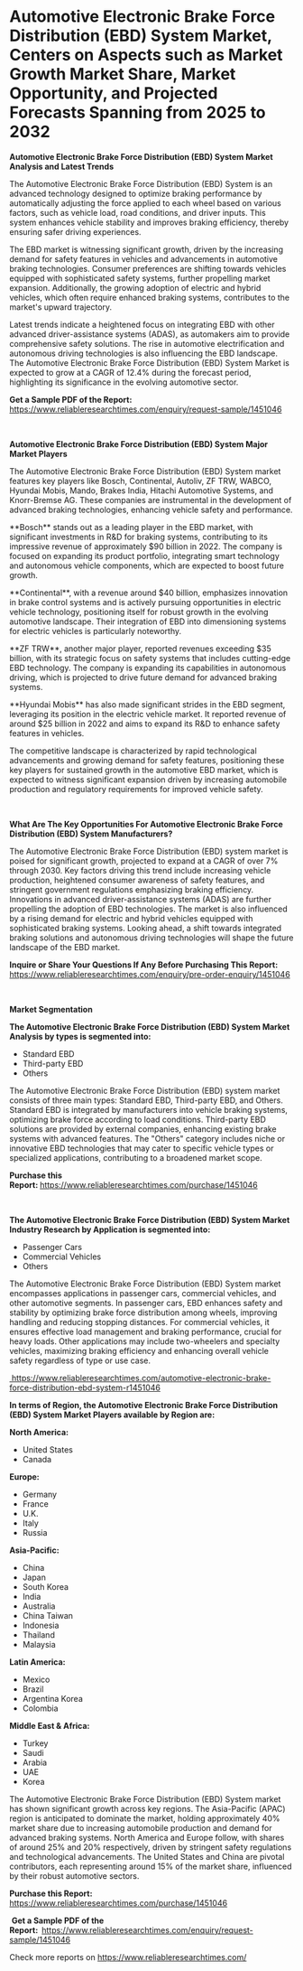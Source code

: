 <p><h1>Automotive Electronic Brake Force Distribution (EBD) System Market, Centers on Aspects such as Market Growth Market Share, Market Opportunity, and Projected Forecasts Spanning from 2025 to 2032</h1></p><p><strong>Automotive Electronic Brake Force Distribution (EBD) System Market Analysis and Latest Trends</strong></p>
<p><p>The Automotive Electronic Brake Force Distribution (EBD) System is an advanced technology designed to optimize braking performance by automatically adjusting the force applied to each wheel based on various factors, such as vehicle load, road conditions, and driver inputs. This system enhances vehicle stability and improves braking efficiency, thereby ensuring safer driving experiences.</p><p>The EBD market is witnessing significant growth, driven by the increasing demand for safety features in vehicles and advancements in automotive braking technologies. Consumer preferences are shifting towards vehicles equipped with sophisticated safety systems, further propelling market expansion. Additionally, the growing adoption of electric and hybrid vehicles, which often require enhanced braking systems, contributes to the market's upward trajectory.</p><p>Latest trends indicate a heightened focus on integrating EBD with other advanced driver-assistance systems (ADAS), as automakers aim to provide comprehensive safety solutions. The rise in automotive electrification and autonomous driving technologies is also influencing the EBD landscape. The Automotive Electronic Brake Force Distribution (EBD) System Market is expected to grow at a CAGR of 12.4% during the forecast period, highlighting its significance in the evolving automotive sector.</p></p>
<p><strong>Get a Sample PDF of the Report:&nbsp;</strong> <a href="https://www.reliableresearchtimes.com/enquiry/request-sample/1451046?utm_campaign=3059&utm_medium=2&utm_source=Github&utm_content=ia&utm_term=30032025&utm_id=automotive-electronic-brake-force-distribution-ebd-system">https://www.reliableresearchtimes.com/enquiry/request-sample/1451046</a></p>
<p>&nbsp;</p>
<p><strong>Automotive Electronic Brake Force Distribution (EBD) System Major Market Players</strong></p>
<p><p>The Automotive Electronic Brake Force Distribution (EBD) System market features key players like Bosch, Continental, Autoliv, ZF TRW, WABCO, Hyundai Mobis, Mando, Brakes India, Hitachi Automotive Systems, and Knorr-Bremse AG. These companies are instrumental in the development of advanced braking technologies, enhancing vehicle safety and performance.</p><p>**Bosch** stands out as a leading player in the EBD market, with significant investments in R&D for braking systems, contributing to its impressive revenue of approximately $90 billion in 2022. The company is focused on expanding its product portfolio, integrating smart technology and autonomous vehicle components, which are expected to boost future growth.</p><p>**Continental**, with a revenue around $40 billion, emphasizes innovation in brake control systems and is actively pursuing opportunities in electric vehicle technology, positioning itself for robust growth in the evolving automotive landscape. Their integration of EBD into dimensioning systems for electric vehicles is particularly noteworthy.</p><p>**ZF TRW**, another major player, reported revenues exceeding $35 billion, with its strategic focus on safety systems that includes cutting-edge EBD technology. The company is expanding its capabilities in autonomous driving, which is projected to drive future demand for advanced braking systems.</p><p>**Hyundai Mobis** has also made significant strides in the EBD segment, leveraging its position in the electric vehicle market. It reported revenue of around $25 billion in 2022 and aims to expand its R&D to enhance safety features in vehicles.</p><p>The competitive landscape is characterized by rapid technological advancements and growing demand for safety features, positioning these key players for sustained growth in the automotive EBD market, which is expected to witness significant expansion driven by increasing automobile production and regulatory requirements for improved vehicle safety.</p></p>
<p>&nbsp;</p>
<p><strong>What Are The Key Opportunities For Automotive Electronic Brake Force Distribution (EBD) System Manufacturers?</strong></p>
<p><p>The Automotive Electronic Brake Force Distribution (EBD) system market is poised for significant growth, projected to expand at a CAGR of over 7% through 2030. Key factors driving this trend include increasing vehicle production, heightened consumer awareness of safety features, and stringent government regulations emphasizing braking efficiency. Innovations in advanced driver-assistance systems (ADAS) are further propelling the adoption of EBD technologies. The market is also influenced by a rising demand for electric and hybrid vehicles equipped with sophisticated braking systems. Looking ahead, a shift towards integrated braking solutions and autonomous driving technologies will shape the future landscape of the EBD market.</p></p>
<p><strong>Inquire or Share Your Questions If Any Before Purchasing This Report:</strong> <a href="https://www.reliableresearchtimes.com/enquiry/pre-order-enquiry/1451046?utm_campaign=3059&utm_medium=2&utm_source=Github&utm_content=ia&utm_term=30032025&utm_id=automotive-electronic-brake-force-distribution-ebd-system">https://www.reliableresearchtimes.com/enquiry/pre-order-enquiry/1451046</a></p>
<p>&nbsp;</p>
<p><strong>Market Segmentation</strong></p>
<p><strong>The Automotive Electronic Brake Force Distribution (EBD) System Market Analysis by types is segmented into:</strong></p>
<p><ul><li>Standard EBD</li><li>Third-party EBD</li><li>Others</li></ul></p>
<p><p>The Automotive Electronic Brake Force Distribution (EBD) system market consists of three main types: Standard EBD, Third-party EBD, and Others. Standard EBD is integrated by manufacturers into vehicle braking systems, optimizing brake force according to load conditions. Third-party EBD solutions are provided by external companies, enhancing existing brake systems with advanced features. The "Others" category includes niche or innovative EBD technologies that may cater to specific vehicle types or specialized applications, contributing to a broadened market scope.</p></p>
<p><strong>Purchase this Report:&nbsp;</strong><a href="https://www.reliableresearchtimes.com/purchase/1451046?utm_campaign=3059&utm_medium=2&utm_source=Github&utm_content=ia&utm_term=30032025&utm_id=automotive-electronic-brake-force-distribution-ebd-system">https://www.reliableresearchtimes.com/purchase/1451046</a></p>
<p>&nbsp;</p>
<p><strong>The Automotive Electronic Brake Force Distribution (EBD) System Market Industry Research by Application is segmented into:</strong></p>
<p><ul><li>Passenger Cars</li><li>Commercial Vehicles</li><li>Others</li></ul></p>
<p><p>The Automotive Electronic Brake Force Distribution (EBD) System market encompasses applications in passenger cars, commercial vehicles, and other automotive segments. In passenger cars, EBD enhances safety and stability by optimizing brake force distribution among wheels, improving handling and reducing stopping distances. For commercial vehicles, it ensures effective load management and braking performance, crucial for heavy loads. Other applications may include two-wheelers and specialty vehicles, maximizing braking efficiency and enhancing overall vehicle safety regardless of type or use case.</p></p>
<p><a href="https://www.reliableresearchtimes.com/automotive-electronic-brake-force-distribution-ebd-system-r1451046?utm_campaign=3059&utm_medium=2&utm_source=Github&utm_content=ia&utm_term=30032025&utm_id=automotive-electronic-brake-force-distribution-ebd-system">&nbsp;https://www.reliableresearchtimes.com/automotive-electronic-brake-force-distribution-ebd-system-r1451046</a></p>
<p><strong>In terms of Region, the Automotive Electronic Brake Force Distribution (EBD) System Market Players available by Region are:</strong></p>
<p>
    <p> <strong> North America: </strong>
        <ul>
            <li>United States</li>
            <li>Canada</li>
        </ul>
        </p> 
    <p> <strong> Europe: </strong>
        <ul>
            <li>Germany</li>
            <li>France</li>
            <li>U.K.</li>
            <li>Italy</li>
            <li>Russia</li>
        </ul>
        </p> 
    <p> <strong> Asia-Pacific: </strong>
        <ul>
            <li>China</li>
            <li>Japan</li>
            <li>South Korea</li>
            <li>India</li>
            <li>Australia</li>
            <li>China Taiwan</li>
            <li>Indonesia</li>
            <li>Thailand</li>
            <li>Malaysia</li>
        </ul>
        </p> 
    <p> <strong> Latin America: </strong>
        <ul>
            <li>Mexico</li>
            <li>Brazil</li>
            <li>Argentina Korea</li>
            <li>Colombia</li>
        </ul>
        </p> 
    <p> <strong> Middle East & Africa: </strong>
        <ul>
            <li>Turkey</li>
            <li>Saudi</li>
            <li>Arabia</li>
            <li>UAE</li>
            <li>Korea</li>
        </ul>
    </p>
    </p>
<p><p>The Automotive Electronic Brake Force Distribution (EBD) System market has shown significant growth across key regions. The Asia-Pacific (APAC) region is anticipated to dominate the market, holding approximately 40% market share due to increasing automobile production and demand for advanced braking systems. North America and Europe follow, with shares of around 25% and 20% respectively, driven by stringent safety regulations and technological advancements. The United States and China are pivotal contributors, each representing around 15% of the market share, influenced by their robust automotive sectors.</p></p>
<p><strong>Purchase this Report: </strong><a href="https://www.reliableresearchtimes.com/purchase/1451046?utm_campaign=3059&utm_medium=2&utm_source=Github&utm_content=ia&utm_term=30032025&utm_id=automotive-electronic-brake-force-distribution-ebd-system">https://www.reliableresearchtimes.com/purchase/1451046</a></p>
<p>&nbsp;<strong>Get a Sample PDF of the Report:&nbsp;&nbsp;</strong><a href="https://www.reliableresearchtimes.com/enquiry/request-sample/1451046?utm_campaign=3059&utm_medium=2&utm_source=Github&utm_content=ia&utm_term=30032025&utm_id=automotive-electronic-brake-force-distribution-ebd-system">https://www.reliableresearchtimes.com/enquiry/request-sample/1451046</a></p>
<p><strong></strong></p>
<p>Check more reports on <a href="https://www.reliableresearchtimes.com/?utm_campaign=3059&utm_medium=2&utm_source=Github&utm_content=ia&utm_term=30032025&utm_id=automotive-electronic-brake-force-distribution-ebd-system">https://www.reliableresearchtimes.com/</a></p>